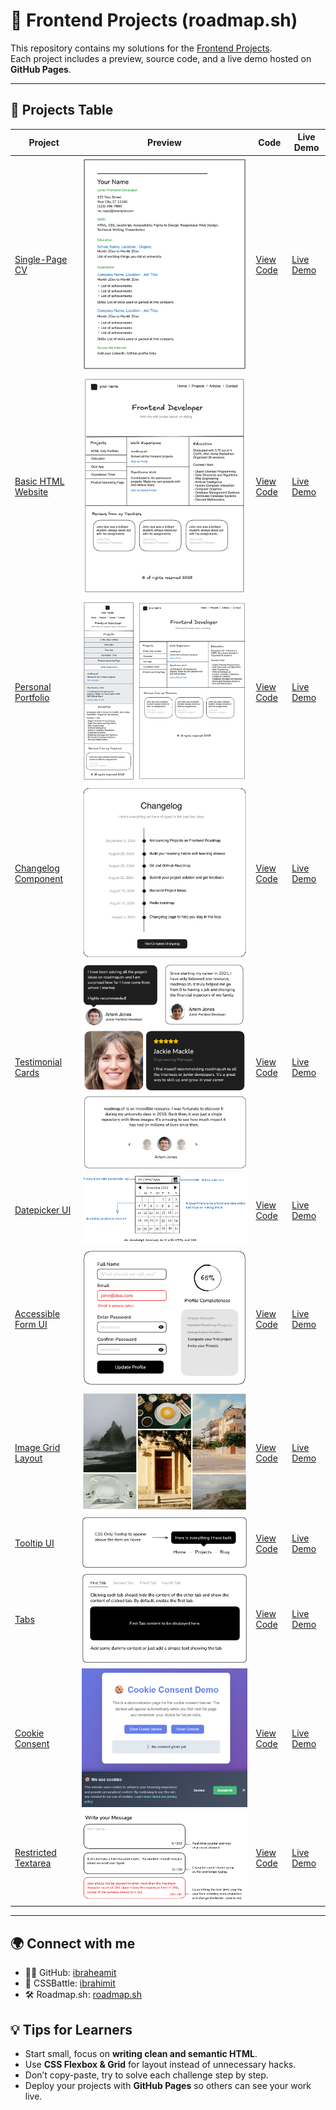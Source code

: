 # 🚀 Frontend Projects (roadmap.sh)

This repository contains my solutions for the [Frontend Projects](https://roadmap.sh/frontend/projects).  
Each project includes a preview, source code, and a live demo hosted on **GitHub Pages**.

---

## 📂 Projects Table

| Project                                                                | Preview                                              | Code                                       | Live Demo                                                                                            |
| ---------------------------------------------------------------------- | ---------------------------------------------------- | ------------------------------------------ | ---------------------------------------------------------------------------------------------------- |
| [Single-Page CV](https://roadmap.sh/projects/single-page-cv)           | ![Preview](projects/single-page-cv/preview.png)      | [View Code](projects/single-page-cv/)      | [Live Demo](https://ibraheamit.github.io/frontend-projects-roadmap.sh/projects/single-page-cv/)      |
| [Basic HTML Website](https://roadmap.sh/projects/basic-html-website)   | ![Preview](projects/basic-html-website/preview.png)  | [View Code](projects/basic-html-website/)  | [Live Demo](https://ibraheamit.github.io/frontend-projects-roadmap.sh/projects/basic-html-website/)  |
| [Personal Portfolio](https://roadmap.sh/projects/portfolio-website)    | ![Preview](projects/personal-portfolio/preview.png)  | [View Code](projects/personal-portfolio/)  | [Live Demo](https://ibraheamit.github.io/frontend-projects-roadmap.sh/projects/personal-portfolio/)  |
| [Changelog Component](https://roadmap.sh/projects/changelog-component) | ![Preview](projects/changelog-component/preview.png) | [View Code](projects/changelog-component/) | [Live Demo](https://ibraheamit.github.io/frontend-projects-roadmap.sh/projects/changelog-component/) |
| [Testimonial Cards](https://roadmap.sh/projects/testimonial-cards)     | ![Preview](projects/testimonial-cards/preview.png)   | [View Code](projects/testimonial-cards/)   | [Live Demo](https://ibraheamit.github.io/frontend-projects-roadmap.sh/projects/testimonial-cards/)   |
| [Datepicker UI](https://roadmap.sh/projects/datepicker-ui)             | ![Preview](projects/datepicker-ui/preview.png)       | [View Code](projects/datepicker-ui/)       | [Live Demo](https://ibraheamit.github.io/frontend-projects-roadmap.sh/projects/datepicker-ui/)       |
| [Accessible Form UI](https://roadmap.sh/projects/accessible-form-ui)   | ![Preview](projects/accessible-form-ui/preview.png)  | [View Code](projects/accessible-form-ui/)  | [Live Demo](https://ibraheamit.github.io/frontend-projects-roadmap.sh/projects/accessible-form-ui/)  |
| [Image Grid Layout](https://roadmap.sh/projects/image-grid)            | ![Preview](projects/image-grid/preview.jpg)          | [View Code](projects/image-grid/)          | [Live Demo](https://ibraheamit.github.io/frontend-projects-roadmap.sh/projects/image-grid/)          |
| [Tooltip UI](https://roadmap.sh/projects/tooltip-ui)                   | ![Preview](projects/tooltip-ui/preview.png)          | [View Code](projects/tooltip-ui/)          | [Live Demo](https://ibraheamit.github.io/frontend-projects-roadmap.sh/projects/tooltip-ui/)          |
| [Tabs](https://roadmap.sh/projects/simple-tabs)                        | ![Preview](projects/simple-tabs/preview.png)         | [View Code](projects/simple-tabs/)         | [Live Demo](https://ibraheamit.github.io/frontend-projects-roadmap.sh/projects/simple-tabs/)         |
| [Cookie Consent](https://roadmap.sh/projects/cookie-consent)           | ![Preview](projects/cookie-consent/preview.png)      | [View Code](projects/cookie-consent/)      | [Live Demo](https://ibraheamit.github.io/frontend-projects-roadmap.sh/projects/cookie-consent/)      |
| [Restricted Textarea](https://roadmap.sh/projects/restricted-textarea) | ![Preview](projects/restricted-textarea/preview.png) | [View Code](projects/restricted-textarea/) | [Live Demo](https://ibraheamit.github.io/frontend-projects-roadmap.sh/projects/restricted-textarea/) |

---

## 🌍 Connect with me

- 🧑‍💻 GitHub: [ibraheamit](https://github.com/ibraheamit)
- 🎯 CSSBattle: [ibrahimit](https://cssbattle.dev/player/ibrahimit)
- 🛠️ Roadmap.sh: [roadmap.sh](https://roadmap.sh/u/ibraheamit)

## 💡 Tips for Learners

- Start small, focus on **writing clean and semantic HTML**.
- Use **CSS Flexbox & Grid** for layout instead of unnecessary hacks.
- Don’t copy-paste, try to solve each challenge step by step.
- Deploy your projects with **GitHub Pages** so others can see your work live.
